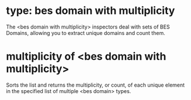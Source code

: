 # type: bes domain with multiplicity

The &lt;bes domain with multiplicity&gt; inspectors deal with sets of BES Domains, allowing you to extract unique domains and count them.

# multiplicity of &lt;bes domain with multiplicity&gt;

Sorts the list and returns the multiplicity, or count, of each unique element in the specified list of multiple &lt;bes domain&gt; types.
